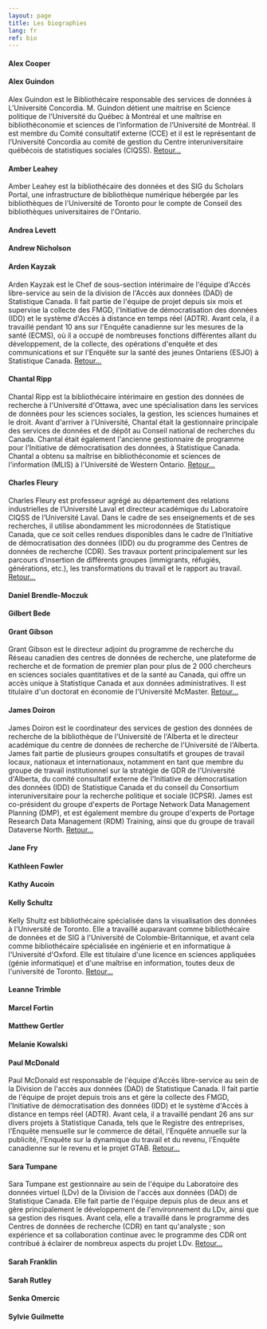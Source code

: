 ```yaml
---
layout: page
title: Les biographies
lang: fr
ref: bio
---
```

#### **Alex Cooper**

#### **Alex Guindon**

Alex Guindon est le Bibliothécaire responsable des services de données à L’Université Concordia. M. Guindon détient une maitrise en Science politique de l’Université du Québec à Montréal et une  maîtrise en bibliothéconomie et sciences de l’information de l’Université de Montréal. Il est membre du Comité consultatif externe (CCE) et il est le représentant de l’Université Concordia au comité de gestion du Centre interuniversitaire québécois de statistiques sociales (CIQSS). [Retour...](/fr/1-pumf)

#### **Amber Leahey**

Amber Leahey est la bibliothécaire des données et des SIG du Scholars Portal, une infrastructure de bibliothèque numérique hébergée par les bibliothèques de l'Université de Toronto pour le compte de Conseil des bibliothèques universitaires de l'Ontario.


#### **Andrea Levett**

#### **Andrew Nicholson**

#### **Arden Kayzak**

Arden Kayzak est le Chef de sous-section intérimaire de l'équipe d'Accès libre-service au sein de la division de l'Accès aux données (DAD) de Statistique Canada.  Il fait partie de l'équipe de projet depuis six mois et supervise la collecte des FMGD, l'Initiative de démocratisation des données (IDD) et le système d'Accès à distance en temps réel (ADTR). Avant cela, il a travaillé pendant 10 ans sur l'Enquête canadienne sur les mesures de la santé (ECMS), où il a occupé de nombreuses fonctions différentes allant du développement, de la collecte, des opérations d'enquête et des communications et sur l'Enquête sur la santé des jeunes Ontariens (ESJO) à Statistique Canada. [Retour...](/fr/0-dli-update)

#### **Chantal Ripp**

Chantal Ripp est la bibliothécaire intérimaire en gestion des données de recherche à l'Université d'Ottawa, avec une spécialisation dans les services de données pour les sciences sociales, la gestion, les sciences humaines et le droit. Avant d'arriver à l'Université, Chantal était la gestionnaire principale des services de données et de dépôt au Conseil national de recherches du Canada. Chantal était également l'ancienne gestionnaire de programme pour l'Initiative de démocratisation des données, à Statistique Canada. Chantal a obtenu sa maîtrise en bibliothéconomie et sciences de l'information (MLIS) à l'Université de Western Ontario. [Retour...](/fr/2-lightning)

#### **Charles Fleury**

Charles Fleury est professeur agrégé au département des relations industrielles de l’Université Laval et directeur académique du Laboratoire CIQSS de l’Université Laval. Dans le cadre de ses enseignements et de ses recherches, il utilise abondamment les microdonnées de Statistique Canada, que ce soit celles rendues disponibles dans le cadre de l’Initiative de démocratisation des données (IDD) ou du programme des Centres de données de recherche (CDR). Ses travaux portent principalement sur les parcours d’insertion de différents groupes (immigrants, réfugiés, générations, etc.), les transformations du travail et le rapport au travail. [Retour...](/fr/1-pumf)

#### **Daniel Brendle-Moczuk**

#### **Gilbert Bede**

#### **Grant Gibson**

Grant Gibson est le directeur adjoint du programme de recherche du Réseau canadien des centres de données de recherche, une plateforme de recherche et de formation de premier plan pour plus de 2 000 chercheurs en sciences sociales quantitatives et de la santé  au Canada, qui offre un accès unique à Statistique Canada et aux données administratives. Il est titulaire d'un doctorat en économie de l'Université McMaster. [Retour...](/fr/1-pumf)

#### **James Doiron**

James Doiron est le coordinateur des services de gestion des données de recherche de la bibliothèque de l'Université de l'Alberta et le directeur académique du centre de données de recherche de l'Université de l'Alberta. James fait partie de plusieurs groupes consultatifs et groupes de travail locaux, nationaux et internationaux, notamment en tant que membre du groupe de travail institutionnel sur la stratégie de GDR de l'Université d'Alberta, du comité consultatif externe de l'Initiative de démocratisation des données (IDD) de Statistique Canada et du conseil du Consortium interuniversitaire pour la recherche politique et sociale (ICPSR). James est co-président du groupe d'experts de Portage Network Data Management Planning (DMP), et est également membre du groupe d'experts de Portage Research Data Management (RDM) Training, ainsi que du groupe de travail Dataverse North. [Retour...](/fr/2-dmp)

#### **Jane Fry**

#### **Kathleen Fowler**

#### **Kathy Aucoin**

#### **Kelly Schultz**

Kelly Shultz est bibliothécaire spécialisée dans la visualisation des données à l'Université de Toronto. Elle a travaillé auparavant comme bibliothécaire de données et de SIG à l'Université de Colombie-Britannique, et avant cela comme bibliothécaire spécialisée en ingénierie et en informatique à l'Université d'Oxford. Elle est titulaire d'une licence en sciences appliquées (génie informatique) et d'une maîtrise en information, toutes deux de l'université de Toronto. [Retour...](/fr/workshop)

#### **Leanne Trimble**

#### **Marcel Fortin**

#### **Matthew Gertler**

#### **Melanie Kowalski**

#### **Paul McDonald**

Paul McDonald est responsable de l'équipe d'Accès libre-service au sein de la Division de l'accès aux données (DAD) de Statistique Canada.  Il fait partie de l'équipe de projet depuis trois ans et gère la collecte des FMGD, l'Initiative de démocratisation des données (IDD) et le système d'Accès à distance en temps réel (ADTR). Avant cela, il a travaillé pendant 26 ans sur divers projets à Statistique Canada, tels que le Registre des entreprises, l'Enquête mensuelle sur le commerce de détail, l'Enquête annuelle sur la publicité, l'Enquête sur la dynamique du travail et du revenu, l'Enquête canadienne sur le revenu et le projet GTAB. [Retour...](/fr/1-pumf)

#### **Sara Tumpane**

Sara Tumpane est gestionnaire au sein de l'équipe du Laboratoire des données virtuel (LDv) de la Division de l'accès aux données (DAD) de Statistique Canada.  Elle fait partie de l'équipe depuis plus de deux ans et gère principalement le développement de l'environnement du LDv, ainsi que sa gestion des risques. Avant cela, elle a travaillé dans le programme des Centres de données de recherche (CDR) en tant qu'analyste ; son expérience et sa collaboration continue avec le programme des CDR ont contribué à éclairer de nombreux aspects du projet LDv. [Retour...](/fr/1-pumf)

#### **Sarah Franklin**

#### **Sarah Rutley**

#### **Senka Omercic**

#### **Sylvie Guilmette**  
